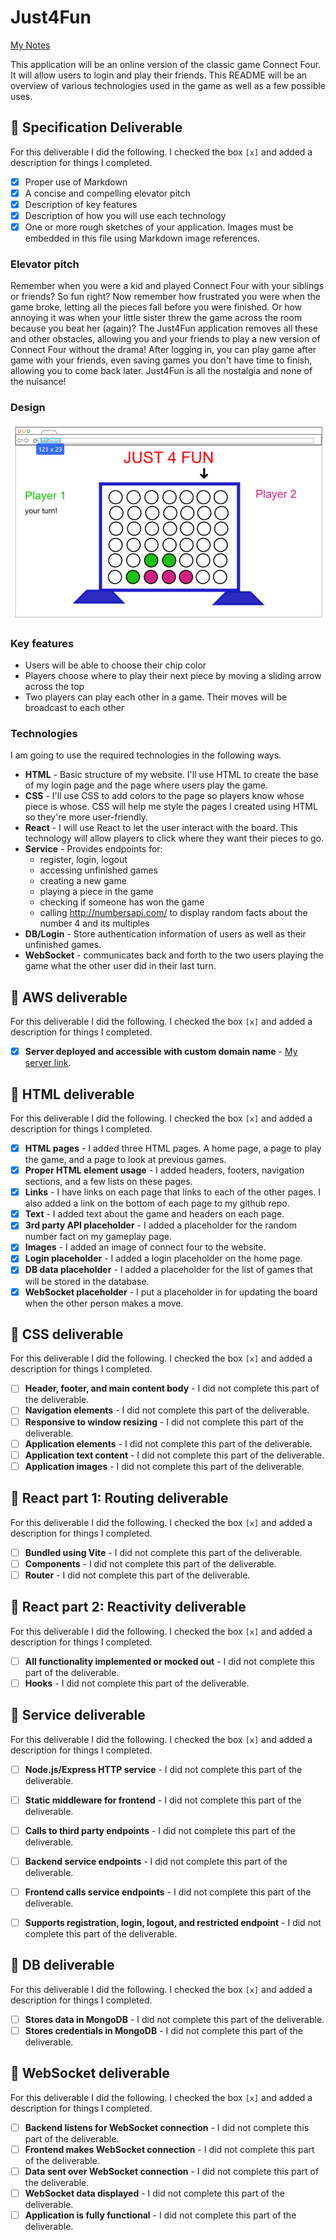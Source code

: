 # Just4Fun

[My Notes](notes.md)

This application will be an online version of the classic game Connect Four. It will allow users to login and play their friends. This README will be an overview of various technologies used in the game as well as a few possible uses.

## 🚀 Specification Deliverable


For this deliverable I did the following. I checked the box `[x]` and added a description for things I completed.

- [x] Proper use of Markdown
- [x] A concise and compelling elevator pitch
- [x] Description of key features
- [x] Description of how you will use each technology
- [x] One or more rough sketches of your application. Images must be embedded in this file using Markdown image references.

### Elevator pitch

Remember when you were a kid and played Connect Four with your siblings or friends? So fun right? Now remember how frustrated you were when the game broke, letting all the pieces fall before you were finished. Or how annoying it was when your little sister threw the game across the room because you beat her (again)? The Just4Fun application removes all these and other obstacles, allowing you and your friends to play a new version of Connect Four without the drama! After logging in, you can play game after game with your friends, even saving games you don't have time to finish, allowing you to come back later. Just4Fun is all the nostalgia and none of the nuisance!

### Design

![Design image](design.png)

### Key features

- Users will be able to choose their chip color
- Players choose where to play their next piece by moving a sliding arrow across the top
- Two players can play each other in a game. Their moves will be broadcast to each other

### Technologies

I am going to use the required technologies in the following ways.

- **HTML** - Basic structure of my website. I'll use HTML to create the base of my login page and the page where users play the game.
- **CSS** - I'll use CSS to add colors to the page so players know whose piece is whose. CSS will help me style the pages I created using HTML so they're more user-friendly.
- **React** - I will use React to let the user interact with the board. This technology will allow players to click where they want their pieces to go.
- **Service** - Provides endpoints for:
  - register, login, logout
  - accessing unfinished games
  - creating a new game
  - playing a piece in the game
  - checking if someone has won the game
  - calling http://numbersapi.com/ to display random facts about the number 4 and its multiples
- **DB/Login** - Store authentication information of users as well as their unfinished games.
- **WebSocket** - communicates back and forth to the two users playing the game what the other user did in their last turn.

## 🚀 AWS deliverable

For this deliverable I did the following. I checked the box `[x]` and added a description for things I completed.

- [X] **Server deployed and accessible with custom domain name** - [My server link](https://just4fungame.click).

## 🚀 HTML deliverable

For this deliverable I did the following. I checked the box `[x]` and added a description for things I completed.

- [X] **HTML pages** - I added three HTML pages. A home page, a page to play the game, and a page to look at previous games.
- [X] **Proper HTML element usage** - I added headers, footers, navigation sections, and a few lists on these pages.
- [X] **Links** - I have links on each page that links to each of the other pages. I also added a link on the bottom of each page to my github repo.
- [X] **Text** - I added text about the game and headers on each page.
- [X] **3rd party API placeholder** - I added a placeholder for the random number fact on my gameplay page.
- [X] **Images** - I added an image of connect four to the website.
- [X] **Login placeholder** - I added a login placeholder on the home page.
- [X] **DB data placeholder** - I added a placeholder for the list of games that will be stored in the database.
- [X] **WebSocket placeholder** - I put a placeholder in for updating the board when the other person makes a move.

## 🚀 CSS deliverable

For this deliverable I did the following. I checked the box `[x]` and added a description for things I completed.

- [ ] **Header, footer, and main content body** - I did not complete this part of the deliverable.
- [ ] **Navigation elements** - I did not complete this part of the deliverable.
- [ ] **Responsive to window resizing** - I did not complete this part of the deliverable.
- [ ] **Application elements** - I did not complete this part of the deliverable.
- [ ] **Application text content** - I did not complete this part of the deliverable.
- [ ] **Application images** - I did not complete this part of the deliverable.

## 🚀 React part 1: Routing deliverable

For this deliverable I did the following. I checked the box `[x]` and added a description for things I completed.

- [ ] **Bundled using Vite** - I did not complete this part of the deliverable.
- [ ] **Components** - I did not complete this part of the deliverable.
- [ ] **Router** - I did not complete this part of the deliverable.

## 🚀 React part 2: Reactivity deliverable

For this deliverable I did the following. I checked the box `[x]` and added a description for things I completed.

- [ ] **All functionality implemented or mocked out** - I did not complete this part of the deliverable.
- [ ] **Hooks** - I did not complete this part of the deliverable.

## 🚀 Service deliverable

For this deliverable I did the following. I checked the box `[x]` and added a description for things I completed.

- [ ] **Node.js/Express HTTP service** - I did not complete this part of the deliverable.
- [ ] **Static middleware for frontend** - I did not complete this part of the deliverable.
- [ ] **Calls to third party endpoints** - I did not complete this part of the deliverable.
- [ ] **Backend service endpoints** - I did not complete this part of the deliverable.
- [ ] **Frontend calls service endpoints** - I did not complete this part of the deliverable.
- [ ] **Supports registration, login, logout, and restricted endpoint** - I did not complete this part of the deliverable.


## 🚀 DB deliverable

For this deliverable I did the following. I checked the box `[x]` and added a description for things I completed.

- [ ] **Stores data in MongoDB** - I did not complete this part of the deliverable.
- [ ] **Stores credentials in MongoDB** - I did not complete this part of the deliverable.

## 🚀 WebSocket deliverable

For this deliverable I did the following. I checked the box `[x]` and added a description for things I completed.

- [ ] **Backend listens for WebSocket connection** - I did not complete this part of the deliverable.
- [ ] **Frontend makes WebSocket connection** - I did not complete this part of the deliverable.
- [ ] **Data sent over WebSocket connection** - I did not complete this part of the deliverable.
- [ ] **WebSocket data displayed** - I did not complete this part of the deliverable.
- [ ] **Application is fully functional** - I did not complete this part of the deliverable.
